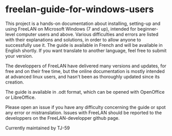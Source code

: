 # freelan-guide-for-windows-users

This project is a hands-on documentation about installing, setting-up and using FreeLAN on Microsoft Windows (7 and up),
intended for beginner-level computer users and above. 
Various difficulties and errors are listed with their explanations and solutions, in order to allow anyone to successfully use it.
The guide is available in French and will be available in English shortly.
If you want translate to another language, feel free to submit your version.


The developpers of FreeLAN have delivered many versions and updates, for free and on their free time,
but the online documentation is mostly intended at advanced linux users, and hasn't been as thoroughly updated since its creation.


The guide is available in .odt format, which can be opened with OpenOffice or LibreOffice.

Please open an issue if you have any difficulty concerning the guide or spot any error or mistranslation.
Issues with FreeLAN should be reported to the developpers on the FreeLAN-developper github page.


Currently maintained by TJ-59

